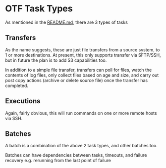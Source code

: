 # OTF Task Types

As mentioned in the [README.md](../README.md), there are 3 types of tasks

## **Transfers**

As the name suggests, these are just file transfers from a source system, to 1 or more destinations.
At present, this only supports transfer via SFTP/SSH, but in future the plan is to add S3 capabilities too.

In addition to a simple file transfer, transfers can poll for files, watch the contents of log files, only collect files based on age and size, and carry out post copy actions (archive or delete source file) once the transfer has completed.

## **Executions**

Again, fairly obvious, this will run commands on one or more remote hosts via SSH.

## **Batches**

A batch is a combination of the above 2 task types, and other batches too.

Batches can have dependencies between tasks, timeouts, and failure recovery e.g. rerunning from the last point of failure
